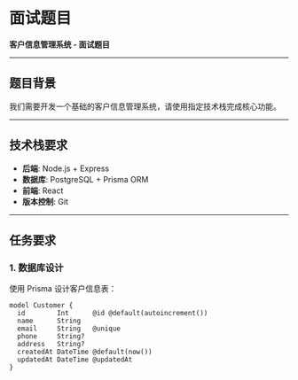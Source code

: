 # 面试题目
**客户信息管理系统 - 面试题目**

---

## 题目背景
我们需要开发一个基础的客户信息管理系统，请使用指定技术栈完成核心功能。

---

## 技术栈要求
- **后端**: Node.js + Express
- **数据库**: PostgreSQL + Prisma ORM
- **前端**: React
- **版本控制**: Git

---

## 任务要求

### 1. 数据库设计
使用 Prisma 设计客户信息表：

```prisma
model Customer {
  id        Int      @id @default(autoincrement())
  name      String
  email     String   @unique
  phone     String?
  address   String?
  createdAt DateTime @default(now())
  updatedAt DateTime @updatedAt
}
